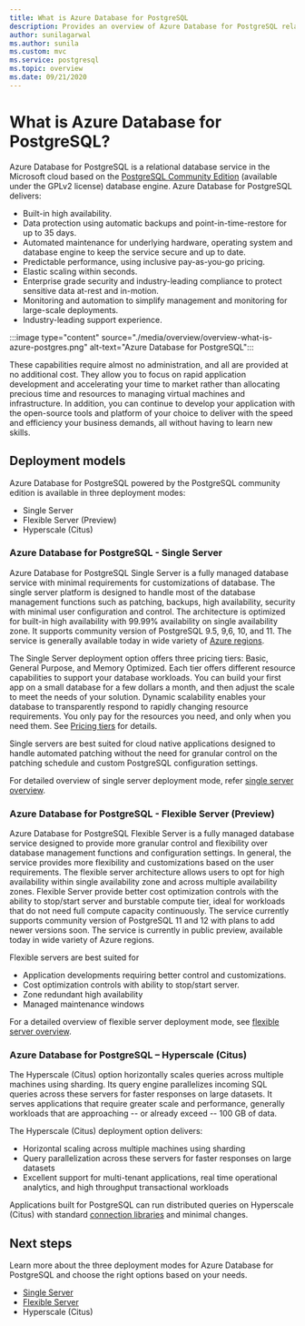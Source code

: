 ```yaml
---
title: What is Azure Database for PostgreSQL
description: Provides an overview of Azure Database for PostgreSQL relational database service in the context of flexible server.
author: sunilagarwal
ms.author: sunila
ms.custom: mvc
ms.service: postgresql
ms.topic: overview
ms.date: 09/21/2020
---
```


# What is Azure Database for PostgreSQL?

Azure Database for PostgreSQL is a relational database service in the Microsoft cloud based on the [PostgreSQL Community Edition](https://www.postgresql.org/) (available under the GPLv2 license) database engine. Azure Database for PostgreSQL delivers:

- Built-in high availability.
- Data protection using automatic backups and point-in-time-restore for up to 35 days.
- Automated maintenance for underlying hardware, operating system and database engine to keep the service secure and up to date.
- Predictable performance, using inclusive pay-as-you-go pricing.
- Elastic scaling within seconds.
- Enterprise grade security and industry-leading compliance to protect sensitive data at-rest and in-motion.
- Monitoring and automation to simplify management and monitoring for large-scale deployments.
- Industry-leading support experience.

 :::image type="content" source="./media/overview/overview-what-is-azure-postgres.png" alt-text="Azure Database for PostgreSQL":::

These capabilities require almost no administration, and all are provided at no additional cost. They allow you to focus on rapid application development and accelerating your time to market rather than allocating precious time and resources to managing virtual machines and infrastructure. In addition, you can continue to develop your application with the open-source tools and platform of your choice to deliver with the speed and efficiency your business demands, all without having to learn new skills.

## Deployment models

Azure Database for PostgreSQL powered by the PostgreSQL community edition is available in three deployment modes:

- Single Server
- Flexible Server (Preview)
- Hyperscale (Citus)

### Azure Database for PostgreSQL - Single Server

Azure Database for PostgreSQL Single Server is a fully managed database service with minimal requirements for customizations of database. The single server platform is designed to handle most of the database management functions such as patching, backups, high availability, security with minimal user configuration and control. The architecture is optimized for built-in high availability with 99.99% availability on single availability zone. It supports community version of PostgreSQL 9.5, 9,6, 10, and 11. The service is generally available today in wide variety of [Azure regions](https://azure.microsoft.com/global-infrastructure/services/).

The Single Server deployment option offers three pricing tiers: Basic, General Purpose, and Memory Optimized. Each tier offers different resource capabilities to support your database workloads. You can build your first app on a small database for a few dollars a month, and then adjust the scale to meet the needs of your solution. Dynamic scalability enables your database to transparently respond to rapidly changing resource requirements. You only pay for the resources you need, and only when you need them. See [Pricing tiers](./concepts-pricing-tiers.md) for details.

Single servers are best suited for cloud native applications designed to handle automated patching without the need for granular control on the patching schedule and custom PostgreSQL configuration settings.

For detailed overview of single server deployment mode, refer [single server overview](./overview-single-server.md).

### Azure Database for PostgreSQL - Flexible Server (Preview)

Azure Database for PostgreSQL Flexible Server is a fully managed database service designed to provide more granular control and flexibility over database management functions and configuration settings. In general, the service provides more flexibility and customizations based on the user requirements. The flexible server architecture allows users to opt for high availability within single availability zone and across multiple availability zones. Flexible Server provide better cost optimization controls with the ability to stop/start server and burstable compute tier, ideal for workloads that do not need full compute capacity continuously. The service currently supports community version of PostgreSQL 11 and 12 with plans to add newer versions soon. The service is currently in public preview, available today in wide variety of Azure regions.

Flexible servers are best suited for

- Application developments requiring better control and customizations.
- Cost optimization controls with ability to stop/start server.
- Zone redundant high availability
- Managed maintenance windows
  
For a detailed overview of flexible server deployment mode, see [flexible server overview](./flexible-server/overview.md).

### Azure Database for PostgreSQL – Hyperscale (Citus)

The Hyperscale (Citus) option horizontally scales queries across multiple machines using sharding. Its query engine parallelizes incoming SQL queries across these servers for faster responses on large datasets. It serves applications that require greater scale and performance, generally workloads that are approaching -- or already exceed -- 100 GB of data.

The Hyperscale (Citus) deployment option delivers:

- Horizontal scaling across multiple machines using sharding
- Query parallelization across these servers for faster responses on large datasets
- Excellent support for multi-tenant applications, real time operational analytics, and high throughput transactional workloads
  
Applications built for PostgreSQL can run distributed queries on Hyperscale (Citus) with standard [connection libraries](./concepts-connection-libraries.md) and minimal changes.

## Next steps

Learn more about the three deployment modes for Azure Database for PostgreSQL and choose the right options based on your needs.

- [Single Server](./overview-single-server.md)
- [Flexible Server](./flexible-server/overview.md)
- Hyperscale (Citus)